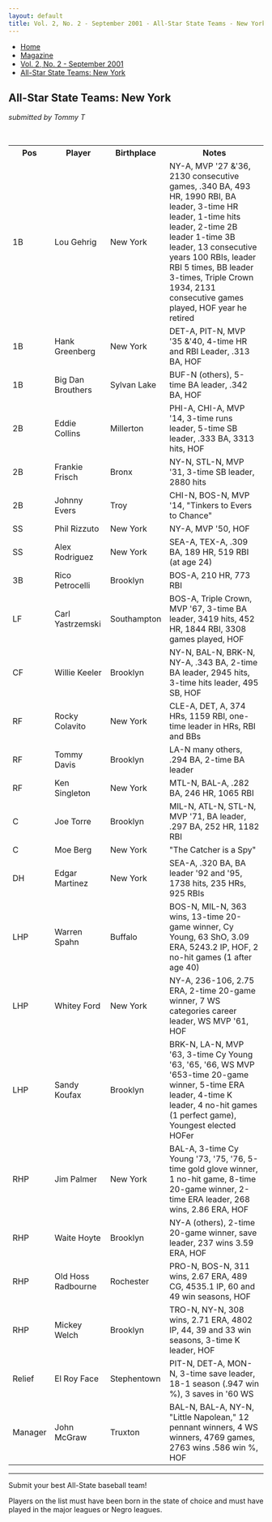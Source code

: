 ```yaml
---
layout: default
title: Vol. 2, No. 2 - September 2001 - All-Star State Teams - New York
---
```

<nav class="breadcrumb" aria-label="breadcrumbs">
  <ul>
    <li><a href="{{ site.url }}{{ site.baseurl }}">Home</a></li>
    <li><a href="../magazine-home.html">Magazine</a></li>
    <li><a href="bi_vol_2_no_2_home.html">Vol. 2, No. 2 - September 2001</a></li>
    <li class="is-active"><a href="#" aria-current="page">All-Star State Teams:  New York</a></li>
  </ul>
</nav>

<section class="storycontent basic-table">
  <h1>All-Star State Teams:  New York</h1>
  <p><em>submitted by Tommy T</em></p>
  <br />

  <table>
  <tr>
  <th>Pos</th><th>Player</th><th>Birthplace</th><th>Notes</th>
  </tr>
  <tr>
  <td>1B</td><td>Lou Gehrig</td><td>New York</td><td>NY-A, MVP '27 &'36, 2130 consecutive games, .340 BA, 493 HR, 1990 RBI, BA leader, 3-time HR leader, 1-time hits leader, 2-time 2B leader 1-time 3B leader, 13 consecutive years 100 RBIs, leader RBI 5 times, BB leader 3-times, Triple Crown 1934, 2131 consecutive games played, HOF year he retired</td>
  </tr>
  <tr>
  <td>1B</td><td>Hank Greenberg</td><td>New York</td><td>DET-A, PIT-N, MVP '35 &'40, 4-time HR and RBI Leader, .313 BA, HOF</td>
  </tr>
  <tr>
  <td>1B</td><td>Big Dan Brouthers </td><td>Sylvan Lake</td><td>BUF-N (others), 5-time BA leader, .342 BA, HOF </td>
  </tr>
  <tr>
  <td>2B</td><td>Eddie Collins</td><td>Millerton</td><td>PHI-A, CHI-A, MVP '14, 3-time runs leader, 5-time SB leader, .333 BA, 3313 hits, HOF</td>
  </tr>
  <tr>
  <td>2B</td><td>Frankie Frisch</td><td>Bronx</td><td>NY-N, STL-N, MVP '31, 3-time SB leader, 2880 hits</td>
  </tr>
  <tr>
  <td>2B</td><td>Johnny Evers</td><td>Troy</td><td>CHI-N, BOS-N, MVP '14, "Tinkers to Evers to Chance"</td>
  </tr>
  <tr>
  <td>SS</td><td>Phil Rizzuto</td><td>New York</td><td>NY-A, MVP '50, HOF</td>
  </tr>
  <tr>
  <td>SS</td><td>Alex Rodriguez</td><td>New York</td><td>SEA-A, TEX-A, .309 BA, 189 HR, 519 RBI (at age 24)</td>
  </tr>
  <tr>
  <td>3B</td><td>Rico Petrocelli</td><td>Brooklyn</td><td>BOS-A, 210 HR, 773 RBI</td>
  </tr>
  <tr>
  <td>LF</td><td>Carl Yastrzemski</td><td>Southampton</td><td>BOS-A, Triple Crown, MVP '67, 3-time BA leader, 3419 hits, 452 HR, 1844 RBI, 3308 games played, HOF</td>
  </tr>
  <tr>
  <td>CF</td><td>Willie Keeler</td><td>Brooklyn</td><td>NY-N, BAL-N, BRK-N, NY-A, .343 BA, 2-time BA leader, 2945 hits, 3-time hits leader, 495 SB, HOF</td>
  </tr>
  <tr>
  <td>RF</td><td>Rocky Colavito</td><td>New York</td><td>CLE-A, DET, A, 374 HRs, 1159 RBI, one-time leader in HRs, RBI and BBs</td>
  </tr>
  <tr>
  <td>RF</td><td>Tommy Davis</td><td>Brooklyn</td><td>LA-N  many others, .294 BA, 2-time BA leader</td>
  </tr>
  <tr>
  <td>RF</td><td>Ken Singleton</td><td>New York</td><td>MTL-N, BAL-A, .282 BA, 246 HR, 1065 RBI</td>
  </tr>
  <tr>
  <td>C</td><td>Joe Torre</td><td>Brooklyn</td><td>MIL-N, ATL-N, STL-N, MVP '71, BA leader, .297 BA, 252 HR, 1182 RBI</td>
  </tr>
  <tr>
  <td>C</td><td>Moe Berg</td><td>New York</td><td>"The Catcher is a Spy"</td>
  </tr>
  <tr>
  <td>DH</td><td>Edgar Martinez</td><td>New York</td><td>SEA-A, .320 BA, BA leader '92 and '95, 1738 hits, 235 HRs, 925 RBIs</td>
  </tr>
  <tr>
  <td>LHP</td><td>Warren Spahn</td><td>Buffalo</td><td>BOS-N, MIL-N, 363 wins, 13-time 20-game winner, Cy Young, 63 ShO, 3.09 ERA, 5243.2 IP, HOF, 2 no-hit games (1 after age 40)</td>
  </tr>
  <tr>
  <td>LHP</td><td>Whitey Ford</td><td>New York</td><td>NY-A, 236-106, 2.75 ERA, 2-time 20-game winner, 7 WS categories career leader, WS MVP '61, HOF </td>
  </tr>
  <tr>
  <td>LHP</td><td>Sandy Koufax</td><td>Brooklyn</td><td>BRK-N, LA-N, MVP '63, 3-time Cy Young '63, '65, '66, WS MVP '653-time 20-game winner, 5-time ERA leader, 4-time K leader, 4 no-hit games (1 perfect game), Youngest elected HOFer</td>
  </tr>
  <tr>
  <td>RHP</td><td>Jim Palmer</td><td>New York</td><td>BAL-A, 3-time Cy Young '73, '75, '76, 5-time gold glove winner, 1 no-hit game, 8-time 20-game winner, 2-time ERA leader, 268 wins, 2.86 ERA, HOF</td>
  </tr>
  <tr>
  <td>RHP</td><td>Waite Hoyte</td><td>Brooklyn</td><td>NY-A (others), 2-time 20-game winner, save leader, 237 wins 3.59 ERA, HOF</td>
  </tr>
  <tr>
  <td>RHP</td><td>Old Hoss Radbourne</td><td>Rochester</td><td>PRO-N, BOS-N, 311 wins, 2.67 ERA, 489 CG, 4535.1 IP, 60 and 49 win seasons, HOF</td>
  </tr>
  <tr>
  <td>RHP</td><td>Mickey Welch</td><td>Brooklyn</td><td>TRO-N, NY-N, 308 wins, 2.71 ERA, 4802 IP, 44, 39 and 33 win seasons, 3-time K leader, HOF</td>
  </tr>
  <tr>
  <td>Relief</td><td>El Roy Face</td><td>Stephentown</td><td>PIT-N, DET-A, MON-N, 3-time save leader, 18-1 season (.947 win %), 3 saves in '60 WS</td>
  </tr>
  <tr>
  <td>Manager</td><td>John McGraw</td><td>Truxton</td><td>BAL-N, BAL-A, NY-N, "Little Napolean," 12 pennant winners, 4 WS winners, 4769 games, 2763 wins .586 win %, HOF</td>
  </tr>
  </table>

  <hr />

  <p>
    Submit your best All-State baseball team!
  </p>
  
  <p>
    Players on the list must have been born in the state of choice and must have played in the major leagues or Negro leagues.
  </p>

</section>
